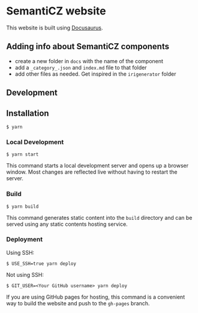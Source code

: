 # SemantiCZ website

This website is built using [Docusaurus](https://docusaurus.io/).

## Adding info about SemantiCZ components
- create a new folder in `docs` with the name of the component
- add a `_category_.json` and `index.md` file to that folder
- add other files as needed. Get inspired in the `irigenerator` folder

## Development

## Installation

```
$ yarn
```

### Local Development

```
$ yarn start
```

This command starts a local development server and opens up a browser window. Most changes are reflected live without having to restart the server.

### Build

```
$ yarn build
```

This command generates static content into the `build` directory and can be served using any static contents hosting service.

### Deployment

Using SSH:

```
$ USE_SSH=true yarn deploy
```

Not using SSH:

```
$ GIT_USER=<Your GitHub username> yarn deploy
```

If you are using GitHub pages for hosting, this command is a convenient way to build the website and push to the `gh-pages` branch.
